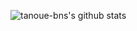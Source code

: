 ![tanoue-bns's github stats](https://github-readme-stats.vercel.app/api?username=tanoue-bns&count_private=true)
